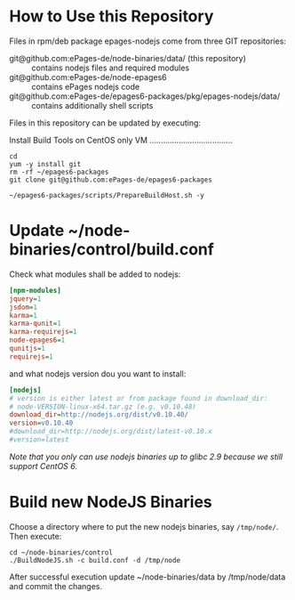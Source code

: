How to Use this Repository
==========================

Files in rpm/deb package epages-nodejs come from three GIT repositories:

<dl>
  <dt>git@github.com:ePages-de/node-binaries/data/ (this repository)</dt>
  <dd>contains nodejs files and required modules</dd>
  <dt>git@github.com:ePages-de/node-epages6</dt>
  <dd>contains ePages nodejs code</dd>
  <dt>git@github.com:ePages-de/epages6-packages/pkg/epages-nodejs/data/</dt>
  <dd>contains additionally shell scripts</dd>
</dl>

Files in this repository can be updated by executing:

Install Build Tools on CentOS only VM
.....................................

```shell
cd
yum -y install git
rm -rf ~/epages6-packages
git clone git@github.com:ePages-de/epages6-packages

~/epages6-packages/scripts/PrepareBuildHost.sh -y
```

Update ~/node-binaries/control/build.conf
============================================

Check what modules shall be added to nodejs:

```ini
[npm-modules]
jquery=1
jsdom=1
karma=1
karma-qunit=1
karma-requirejs=1
node-epages6=1
qunitjs=1
requirejs=1
```

and what nodejs version dou you want to install:

```ini
[nodejs]
# version is either latest or from package found in download_dir:
# node-VERSION-linux-x64.tar.gz (e.g. v0.10.48)
download_dir=http://nodejs.org/dist/v0.10.40/
version=v0.10.40
#download_dir=http://nodejs.org/dist/latest-v0.10.x
#version=latest
```

*Note that you only can use nodejs binaries up to glibc 2.9 because we
still support CentOS 6.*

Build new NodeJS Binaries
=========================

Choose a directory where to put the new nodejs binaries, say
`/tmp/node/`. Then execute:

```shell
cd ~/node-binaries/control
./BuildNodeJS.sh -c build.conf -d /tmp/node
```

After successful execution update ~/node-binaries/data by
/tmp/node/data and commit the changes.
